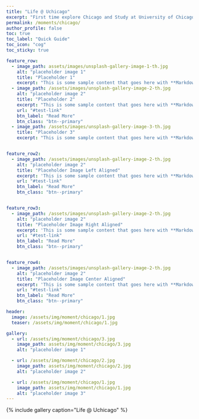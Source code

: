 ```yaml
---
title: "Life @ Uchicago"
excerpt: "First time explore Chicago and Study at University of Chicago."
permalink: /moments/chicago/
author_profile: false
toc: true
toc_label: "Quick Guide"
toc_icon: "cog"
toc_sticky: true

feature_row:
  - image_path: assets/images/unsplash-gallery-image-1-th.jpg
    alt: "placeholder image 1"
    title: "Placeholder 1"
    excerpt: "This is some sample content that goes here with **Markdown** formatting."
  - image_path: /assets/images/unsplash-gallery-image-2-th.jpg
    alt: "placeholder image 2"
    title: "Placeholder 2"
    excerpt: "This is some sample content that goes here with **Markdown** formatting."
    url: "#test-link"
    btn_label: "Read More"
    btn_class: "btn--primary"
  - image_path: /assets/images/unsplash-gallery-image-3-th.jpg
    title: "Placeholder 3"
    excerpt: "This is some sample content that goes here with **Markdown** formatting."


feature_row2:
  - image_path: /assets/images/unsplash-gallery-image-2-th.jpg
    alt: "placeholder image 2"
    title: "Placeholder Image Left Aligned"
    excerpt: 'This is some sample content that goes here with **Markdown** formatting. Left aligned with `type="left"`'
    url: "#test-link"
    btn_label: "Read More"
    btn_class: "btn--primary"


feature_row3:
  - image_path: /assets/images/unsplash-gallery-image-2-th.jpg
    alt: "placeholder image 2"
    title: "Placeholder Image Right Aligned"
    excerpt: 'This is some sample content that goes here with **Markdown** formatting. Right aligned with `type="right"`'
    url: "#test-link"
    btn_label: "Read More"
    btn_class: "btn--primary"


feature_row4:
  - image_path: /assets/images/unsplash-gallery-image-2-th.jpg
    alt: "placeholder image 2"
    title: "Placeholder Image Center Aligned"
    excerpt: 'This is some sample content that goes here with **Markdown** formatting. Centered with `type="center"`'
    url: "#test-link"
    btn_label: "Read More"
    btn_class: "btn--primary"

header:
  image: /assets/img/moment/chicago/1.jpg
  teaser: /assets/img/moment/chicago/1.jpg

gallery:
  - url: /assets/img/moment/chicago/3.jpg
    image_path: assets/img/moment/chicago/3.jpg
    alt: "placeholder image 1"

  - url: /assets/img/moment/chicago/2.jpg
    image_path: assets/img/moment/chicago/2.jpg
    alt: "placeholder image 2"

  - url: /assets/img/moment/chicago/1.jpg
    image_path: assets/img/moment/chicago/1.jpg
    alt: "placeholder image 3"
---
```


{% include gallery caption="Life @ Uchicago" %}
